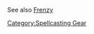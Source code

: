 See also [Frenzy](Frenzy "wikilink")

[Category:Spellcasting Gear](Category:Spellcasting_Gear "wikilink")
